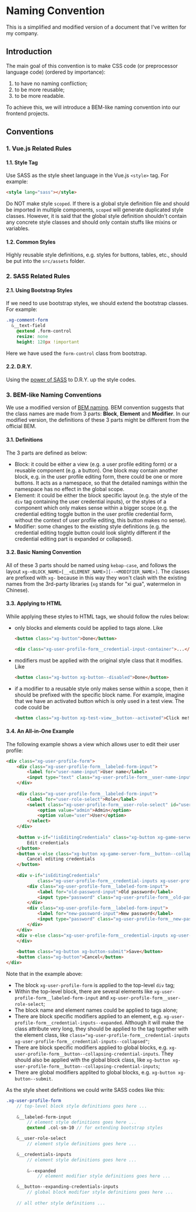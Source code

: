 # Naming Convention

This is a simplified and modified version of a document that I've written for my company.

## Introduction
The main goal of this convention is to make CSS code (or preprocessor language code) (ordered by importance):
1. to have no naming confliction;
2. to be more reusable;
3. to be more readable.

To achieve this, we will introduce a BEM-like naming convention into our frontend projects.

## Conventions

### 1. Vue.js Related Rules
#### 1.1. Style Tag
Use SASS as the style sheet language in the Vue.js `<style>` tag. For example:

```html
<style lang="sass"></style>
```

Do NOT make style `scoped`. If there is a global style definition file and should be imported in multiple components, `scoped` will generate duplicated style classes. However, it is said that the global style definition shouldn't contain any concrete style classes and should only contain stuffs like mixins or variables.

#### 1.2. Common Styles
Highly reusable style definitions, e.g. styles for buttons, tables, etc., should be put into the `src/assets` folder.

### 2. SASS Related Rules
#### 2.1. Using Bootstrap Styles
If we need to use bootstrap styles, we should extend the bootstrap classes. For example:

```sass
.xg-comment-form
  &__text-field
    @extend .form-control
    resize: none
    height: 120px !important
```

Here we have used the `form-control` class from bootstrap.

#### 2.2. D.R.Y.
Using the [power of SASS](https://sass-lang.com/guide) to D.R.Y. up the style codes.

### 3. BEM-like Naming Conventions
We use a modified version of [BEM naming](http://getbem.com/naming/). BEM convention suggests that the class names are made from 3 parts: __Block__, __Element__ and __Modifier__. In our modified version, the definitions of these 3 parts might be different from the official BEM.

#### 3.1. Definitions
The 3 parts are defined as below:
* Block: it could be either a view (e.g. a user profile editing form) or a reusable component (e.g. a button). One block may contain another block, e.g. in the user profile editing form, there could be one or more buttons. It acts as a namespace, so that the detailed namings within the namespace has no effect in the global scope.
* Element: it could be either the block specific layout (e.g. the style of the `div` tag containing the user credential inputs), or the styles of a component which only makes sense within a bigger scope (e.g. the credential editing toggle button in the user profile credential form, without the context of user profile editing, this button makes no sense).
* Modifier: some changes to the existing style definitions (e.g. the credential editing toggle button could look slightly different if the credential editing part is expanded or collapsed).

#### 3.2. Basic Naming Convention
All of these 3 parts should be named using `kebap-case`, and follows the layout `xg-<BLOCK_NAME>[__<ELEMENT_NAME>][--<MODIFIER_NAME>]`. The classes are prefixed with `xg-` because in this way they won't clash with the existing names from the 3rd-party libraries (`xg` stands for "xi gua", watermelon in Chinese).

#### 3.3. Applying to HTML
While applying these styles to HTML tags, we should follow the rules below:
* only blocks and elements could be applied to tags alone. Like

    ```html
    <button class="xg-button">Done</button>
    ```
    ```html
    <div class="xg-user-profile-form__credential-input-container">...</div>
    ```
* modifiers must be applied with the original style class that it modifies. Like
    ```html
    <button class="xg-button xg-button--disabled">Done</button>
    ```
* if a modifier to a reusable style only makes sense within a scope, then it should be prefixed with the specific block name. For example, imagine that we have an activated button which is only used in a test view. The code could be
    ```html
    <button class="xg-button xg-test-view__button--activated">Click me!</button>
    ```

#### 3.4. An All-in-One Example
The following example shows a view which allows user to edit their user profile:
```html
<div class="xg-user-profile-form">
    <div class="xg-user-profile-form__labeled-form-input">
        <label for="user-name-input">User name</label>
        <input type="text" class="xg-user-profile-form__user-name-input" id="user-name-input" />
    </div>
  
    <div class="xg-user-profile-form__labeled-form-input">
        <label for="user-role-select">Role</label>
        <select class="xg-user-profile-form__user-role-select" id="user-roll-select">
            <option value="admin">Admin</option>
            <option value="user">User</option>
        </select> 
    </div>
    
    <button v-if="!isEditingCredentials" class="xg-button xg-game-server-form__button--expanding-credentials-inputs">
        Edit credentials
    </button>
    <button v-else class="xg-button xg-game-server-form__button--collapsing-credential-inputs">
        Cancel editing credentials
    </button>
    
    <div v-if="isEditingCredentials"
            class="xg-user-profile-form__credential-inputs xg-user-profile-form__credential-inputs--expanded">
        <div class="xg-user-profile-form__labeled-form-input">
            <label for="old-password-input">Old password</label>
            <input type="password" class="xg-user-profile-form__old-password-input" id="old-password-input" />
        </div>
        <div class="xg-user-profile-form__labeled-form-input">
            <label for="new-password-input">New password</label>
            <input type="password" class="xg-user-profile-form__new-password-input" id="new-password-input" />
        </div>
    </div>
    <div v-else class="xg-user-profile-form__credential-inputs xg-user-profile-form__credential-inputs--collapsed">
    </div>
    
    <button class="xg-button xg-button-submit">Save</button>
    <button class="xg-button">Cancel</button>
</div>
```

Note that in the example above:
* The block `xg-user-profile-form` is applied to the top-level `div` tag;
* Within the top-level block, there are several elements like `xg-user-profile-form__labeled-form-input` and `xg-user-profile-form__user-role-select`;
* The block name and element names could be applied to tags alone;
* There are block specific modifiers applied to an element, e.g. `xg-user-profile-form__credential-inputs--expanded`. Although it will make the class attribute very long, they should be applied to the tag together with the element class, like `class="xg-user-profile-form__credential-inputs xg-user-profile-form__credential-inputs--collapsed"`;
* There are block specific modifiers applied to global blocks, e.g. `xg-user-profile-form__button--collapsing-credential-inputs`. They should also be applied with the global block class, like `xg-button xg-user-profile-form__button--collapsing-credential-inputs`;
* There are global modifiers applited to global blocks, e.g. `xg-button xg-button--submit`.

As the style sheet definitions we could write SASS codes like this:

```sass
.xg-user-profile-form
    // top-level block style definitions goes here ...
    
    &__labeled-form-input
        // element style definitions goes here ...
        @extend .col-sm-10 // for extending bootstrap styles

    &__user-role-select
        // element style definitions goes here ...

    &__credentials-inputs
        // element style definitions goes here ...
        
        &--expanded
            // element modifier style definitions goes here ...

    &__button--expanding-credentials-inputs
        // global block modifier style definitions goes here ...
    
    // all other style definitions ...
```
